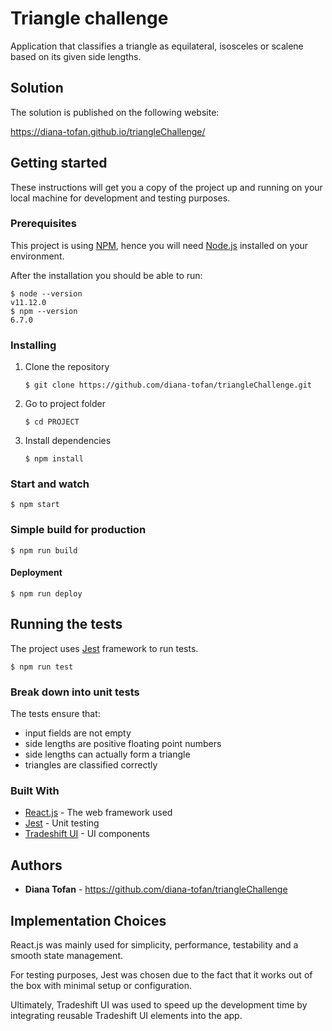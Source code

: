 # Triangle challenge

Application that classifies a triangle as equilateral, isosceles or scalene based on its given side lengths.

## Solution
The solution is published on the following website:
 
 https://diana-tofan.github.io/triangleChallenge/
 
 
## Getting started

These instructions will get you a copy of the project up and running on your local machine for development and testing purposes.

### Prerequisites

This project is using [NPM](https://www.npmjs.com), hence you will need [Node.js](https://nodejs.org/en/) installed on your environment.

After the installation you should be able to run:

```
$ node --version
v11.12.0
$ npm --version
6.7.0
```

### Installing

1. Clone the repository
    ```
    $ git clone https://github.com/diana-tofan/triangleChallenge.git
    ```
2. Go to project folder
    ```
    $ cd PROJECT
    ```
3. Install dependencies
    ```
    $ npm install
    ```

### Start and watch
```
$ npm start
```

### Simple build for production
```
$ npm run build
```

#### Deployment
```
$ npm run deploy
```

## Running the tests
The project uses [Jest](https://jestjs.io/) framework to run tests.
```
$ npm run test
```

### Break down into unit tests

The tests ensure that:
* input fields are not empty
* side lengths are positive floating point numbers
* side lengths can actually form a triangle
* triangles are classified correctly

### Built With
* [React.js](https://reactjs.org/) - The web framework used
* [Jest](https://jestjs.io/) - Unit testing
* [Tradeshift UI](http://ui.tradeshift.com/v12/#intro/) - UI components

## Authors
* **Diana Tofan** - https://github.com/diana-tofan/triangleChallenge

## Implementation Choices
React.js was mainly used for simplicity, performance, testability and a smooth state management.

For testing purposes, Jest was chosen due to the fact that it works out of the box with minimal setup or configuration.

Ultimately, Tradeshift UI was used to speed up the development time by integrating reusable Tradeshift UI elements into the app.
